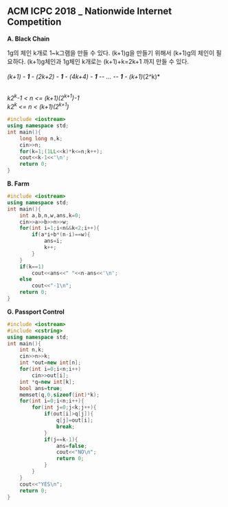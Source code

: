 ## ACM ICPC 2018 _ Nationwide Internet Competition
**A. Black Chain**<br>

1g의 체인 k개로 1~k그램을 만들 수 있다. (k+1)g을 만들기 위해서 (k+1)g의 체인이 필요하다. (k+1)g체인과 1g체인 k개로는 (k+1)+k=2k+1 까지 만들 수 있다.<br><br>
*(k+1) - **1** - (2k+2) - **1** - (4k+4) - **1** -- ... -- **1** - (k+1)*(2^k)*<br><br>

*k2<sup>k</sup>-1 < n <= (k+1)(2<sup>k+1</sup>)-1<br>
k2<sup>k</sup> <= n < (k+1)(2<sup>k+1</sup>)<br>*

```cpp
#include <iostream>
using namespace std;
int main(){
    long long n,k;
    cin>>n;
    for(k=1;(1LL<<k)*k<=n;k++);
    cout<<k-1<<'\n';
    return 0;
}
```

**B. Farm**<br>

```cpp
#include <iostream>
using namespace std;
int main(){
    int a,b,n,w,ans,k=0;
    cin>>a>>b>>n>>w;
    for(int i=1;i<n&&k<2;i++){
        if(a*i+b*(n-i)==w){
            ans=i;
            k++;
        }
    }
    if(k==1)
        cout<<ans<<" "<<n-ans<<'\n';
    else
        cout<<"-1\n";
    return 0;
}
```

**G. Passport Control**<br>

```cpp
#include <iostream>
#include <cstring>
using namespace std;
int main(){
    int n,k;
    cin>>n>>k;
    int *out=new int[n];
    for(int i=0;i<n;i++)
        cin>>out[i];
    int *q=new int[k];
    bool ans=true;
    memset(q,0,sizeof(int)*k);
    for(int i=0;i<n;i++){
        for(int j=0;j<k;j++){
            if(out[i]>q[j]){
                q[j]=out[i];
                break;
            }
            if(j==k-1){
                ans=false;
                cout<<"NO\n";
                return 0;
            }
        }
    }
    cout<<"YES\n";
    return 0;
}
```